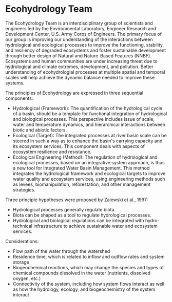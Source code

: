 # Ecohydrology Team

The Ecohydrology Team is an interdisciplinary group of scientists and engineers led by the Environmental Laboratory, Engineer Research and Development Center, U.S. Army Corps of Engineers. The primary focus of our group is improving our understanding of the interactions between hydrological and ecological processes to improve the functioning, stability, and resiliency of degraded ecosystems and foster sustainable development through better design of Natural and Nature-Based Features (NNBF). Ecosystems and human communities are under increasing threat due to hydrological and climate extremes, development, and pollution. Better understanding of ecohydrologial processes at multiple spatial and temporal scales will help achieve the dynamic balance needed to improve these systems.

The principles of Ecohydrology are expressed in three sequential components:

- Hydrological (Framework): The quantification of the hydrological cycle of a basin, should be a template for functional integration of hydrological and biological processes. This perspective includes issue of scale, water and temperature dynamics, and hierarchical interactions between biotic and abiotic factors.
- Ecological (Target): The integrated processes at river basin scale can be steered in such a way as to enhance the basin's carrying capacity and its ecosystem services. This component deals with aspects of ecosystem resilience and resistance.
- Ecological Engineering (Method): The regulation of hydrological and ecological processes, based on an integrative system approach, is thus a new tool for Integrated Water Basin Management. This method integrates the hydrological framework and ecological targets to improve water quality and ecosystem services, using engineering methods such as levees, biomanipulation, reforestation, and other management strategies.

Three principle hypotheses were proposed by Zalewski et al., 1997:

- Hydrological processes generally regulate biota.
- Biota can be shaped as a tool to regulate hydrological processes.
- Hydrological and biological regulations can be integrated with hydro-technical infrastructure to achieve sustainable water and ecosystem services.

Considerations:

- Flow path of the water through the watershed
- Residence time, which is related to inflow and outflow rates and system storage
- Biogeochemical reactions, which may change the species and types of chemical compounds dissolved in the water (nutrients, dissolved oxygen, etc.)
- Connectivity of the system, including how system flows interact as well as how the hydrology, ecology, and biogeochemistry of the system interact

